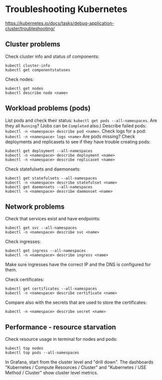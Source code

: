 # Troubleshooting Kubernetes

https://kubernetes.io/docs/tasks/debug-application-cluster/troubleshooting/

## Cluster problems

Check cluster info and status of components:
```
kubectl cluster-info
kubectl get componentstatuses
```

Check nodes:
```
kubectl get nodes
kubectl describe node <name>
```

## Workload problems (pods)

List pods and check their status: `kubectl get pods --all-namespaces`. Are they all `Running`? (Jobs can be `Completed` also.)
Describe failed pods: `kubectl -n <namespace> describe pod <name>`.
Check logs for a pod: `kubectl -n <namespace> logs <name>`
Are pods missing? Check deployments and replicasets to see if they have trouble creating pods:
```
kubectl get deployment --all-namespaces
kubectl -n <namespace> describe deployment <name>
kubectl -n <namespace> describe replicaset <name>
```

Check statefulsets and daemonsets:
```
kubectl get statefulsets --all-namespaces
kubectl -n <namespace> describe statefulset <name>
kubectl get daemonsets --all-namespaces
kubectl -n <namespace> describe daemonset <name>
```

## Network problems

Check that services exist and have endpoints:
```
kubectl get svc --all-namespaces
kubectl -n <namespace> describe svc <name>
```

Check ingresses:
```
kubectl get ingress --all-namespaces
kubectl -n <namespace> describe ingress <name>
```

Make sure ingresses have the correct IP and the DNS is configured for them.

Check certificates:
```
kubectl get certificates --all-namespaces
kubectl -n <namespace> describe certificate <name>
```
Compare also with the secrets that are used to store the certificates:
```
kubectl -n <namespace> describe secret <name>
```

## Performance - resource starvation

Check resource usage in terminal for nodes and pods:
```
kubectl top nodes
kubectl top pods --all-namespaces
```

In Grafana, start from the cluster level and "drill down".
The dashboards "Kubernetes / Compute Resources / Cluster" and "Kubernetes / USE Method / Cluster" show cluster level metrics.
